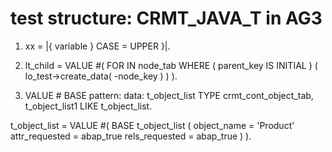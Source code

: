 # test structure: CRMT_JAVA_T in AG3

1. xx = |{ variable } CASE = UPPER }|.

2. lt_child = VALUE #( FOR <node> IN node_tab
                      WHERE ( parent_key IS INITIAL )
                      ( lo_test->create_data( <node>-node_key ) )
                    ).

3. VALUE # BASE pattern:
data: t_object_list TYPE crmt_cont_object_tab,
        t_object_list1 LIKE t_object_list.

 t_object_list = VALUE #(
                       BASE t_object_list
                       ( object_name = 'Product' attr_requested = abap_true rels_requested = abap_true )
                     ).
                     